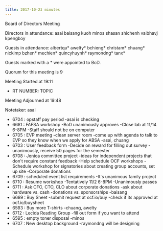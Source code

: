 ```yaml
---
title: 2017-10-23 minutes
---
```

Board of Directors Meeting

Directors in attendance:
asai
baisang
kuoh
minos
shasan
shichenh
vaibhavj
kpengboy

Guests in attendance:
albertqu*
awelty*
bchieng*
christam*
chuang*
nickimp
bzhen*
mechien*
quincyhuynh*
raymondng*
tanx*

Guests marked with a * were appointed to BoD.

Quorum for this meeting is 9

Meeting Started at 19:11

* RT NUMBER: TOPIC

Meeting Adjourned at 19:48

Notetaker: asai

* 6704 : opstaff pay period
	-asai is checking
* 6681 : FAFSA workshop
	-BoD unanimously approves
	-Close lab at 11/14 6-8PM
	-Staff should not be on computer
* 6705 : EVP meeting
	-clean server room
	-come up with agenda to talk to EVP so they know when we apply for ABSA
	-asai, chuang
* 6703 : User feedback form
	-Decide on reward for filling out survey
	-unanimously, receive 50 pages for the semester
* 6708 : Jenica committee project
	-ideas for independent projects that don't require constant feedback
		-Help schedule OCF workshops
		-Schedule workshop for signatories about creating group accounts, set up site
		-Corporate donations
* 6709 : scheduled event list requirements
	-It's unanimous family project
* 6710 : Resume workshop
	-Tentatively 11/2 6-8PM
	-Unanimously passes
* 6711 : Ask CFO, CTO, CLO about corporate donations
	-ask about hardware vs. cash
	-donations vs. sponsorships
	-baisang
* 6699 : Buy Sheet
	-submit request at ocf.io/buy
	-check if its approved at ocf.io/buysheet
* 6593 : Buy more T-shirts
	-chuang, awelty
* 6712 : Lecida Reading Group
	-fill out form if you want to attend
* 6595 : empty toner disposal
	-minos
* 6707 : New desktop background
	-raymondng will be designing

